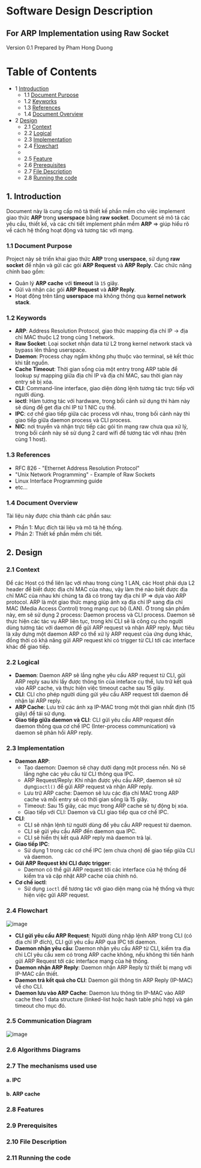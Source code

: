 # Software Design Description
## For ARP Implementation using Raw Socket

Version 0.1
Prepared by Pham Hong Duong  
 
Table of Contents
=================
* 1 [Introduction](#1-introduction)
  * 1.1 [Document Purpose](#11-document-purpose)
  * 1.2 [Keyworks](#12-keyworks)
  * 1.3 [References](#13-references)
  * 1.4 [Document Overview](#14-document-overview)
* 2 [Design](#2-overall-description)
    * 2.1 [Context](#21-context)
    * 2.2 [Logical](#22-logical)
    * 2.3 [Implementation](#23-implementation)
    * 2.4 [Flowchart](#24-flowchart)
    * 
    * 2.5 [Feature](#25-feature)
    * 2.6 [Prerequisites](#26-prerequisites)
    * 2.7 [File Description](#27-file-description)
    * 2.8 [Running the code](#28-running-the-codecode)

## 1. Introduction
Document này là cung cấp mô tả thiết kế phần mềm cho việc implement giao thức **ARP** trong **userspace** bằng **raw socket**. Document sẽ mô tả các yêu cầu, thiết kế, và các chi tiết implement phần mềm **ARP** => giúp hiểu rõ về cách hệ thống hoạt động và tương tác với mạng.
### 1.1 Document Purpose
Project này sẽ triển khai giao thức **ARP** trong **userspace**, sử dụng **raw socket** để nhận và gửi các gói **ARP Request** và **ARP Reply**. Các chức năng chính bao gồm:
- Quản lý **ARP cache** với **timeout** là `15` giây.
- Gửi và nhận các gói **ARP Request** và **ARP Reply**.
- Hoạt động trên tầng **userspace** mà không thông qua **kernel network stack**.
### 1.2 Keywords
- **ARP**: Address Resolution Protocol, giao thức mapping địa chỉ IP -> địa chỉ MAC thuộc L2 trong cùng 1 network.
- **Raw Socket**: Loại socket nhận data từ L2 trong kernel network stack và bypass lên thẳng userspace.
- **Daemon**: Process chạy ngầm không phụ thuộc vào terminal, sẽ kết thúc khi tắt nguồn.
- **Cache Timeout**: Thời gian sống của một entry trong ARP table để lookup sự mapping giữa địa chỉ IP và địa chỉ MAC, sau thời gian này entry sẽ bị xóa.
- **CLI**: Command-line interface, giao diện dòng lệnh tương tác trực tiếp với người dùng.
- **ioctl**: Hàm tương tác với hardware, trong bối cảnh sử dụng  thì hàm này sẽ dùng để get địa chỉ IP từ 1 NIC cụ thể.
- **IPC**: cơ chế giao tiếp giữa các process với nhau, trong bối cảnh này thì giao tiếp giữa daemon process và CLI process.
- **NIC**: nơi truyền và nhận trực tiếp các gói tin mạng raw chưa qua xử lý, trong bối cảnh này sẽ sử dụng 2 card wifi để tương tác với nhau (trên cùng 1 host).
### 1.3 References
- RFC 826 - "Ethernet Address Resolution Protocol"
- "Unix Network Programming" - Example of Raw Sockets
- Linux Interface Programming guide
- etc... 
### 1.4 Document Overview
Tài liệu này được chia thành các phần sau:
- Phần 1: Mục đích tài liệu và mô tả hệ thống.
- Phần 2: Thiết kế phần mềm chi tiết.
## 2. Design
### 2.1 Context
Để các Host có thể liên lạc với nhau trong cùng 1 LAN, các Host phải dựa L2 header để biết được địa chỉ MAC của nhau, vậy làm thé nào biết được địa chỉ MAC của nhau khi chúng ta đã có trong tay địa chỉ IP => dựa vào ARP protocol. ARP là một giao thức mạng giúp ánh xạ địa chỉ IP sang địa chỉ MAC (Media Access Control) trong mạng cục bộ (LAN). Ở trong sản phầm này, em sẽ sử dụng 2 process: Daemon process và CLI process. Daemon sẽ thực hiện các tác vụ ARP liên tục, trong khi CLI sẽ là công cụ cho người dùng tương tác với daemon để gửi ARP request và nhận ARP reply. Mục tiêu là xây dựng một daemon ARP có thể xử lý ARP request của ứng dụng khác, đồng thời có khả năng gửi ARP request khi có trigger từ CLI tới các interface khác để giao tiếp.
### 2.2 Logical
- **Daemon**: Daemon ARP sẽ lắng nghe yêu cầu ARP request từ CLI, gửi ARP reply sau khi lấy được thông tin của inteface cụ thể, lưu trữ kết quả vào ARP cache, và thực hiện việc timeout cache sau 15 giây.
- **CLI**: CLI cho phép người dùng gửi yêu cầu ARP request tới daemon để nhận lại ARP reply.
- **ARP Cache**: Lưu trữ các ánh xạ IP-MAC trong một thời gian nhất định (15 giây) để tái sử dụng.
- **Giao tiếp giữa daemon và CLI**: CLI gửi yêu cầu ARP request đến daemon thông qua cơ chế IPC (Inter-process communication) và daemon sẽ phản hồi ARP reply.
### 2.3 Implementation
- **Daemon ARP**:
  + Tạo daemon: Daemon sẽ chạy dưới dạng một process nền. Nó sẽ lắng nghe các yêu cầu từ CLI thông qua IPC.
  + ARP Request/Reply: Khi nhận được yêu cầu ARP, daemon sẽ sử dụng`ioctl()` để gửi ARP request và nhận ARP reply.
  + Lưu trữ ARP cache: Daemon sẽ lưu các địa chỉ MAC trong ARP cache và mỗi entry sẽ có thời gian sống là 15 giây.
  + Timeout: Sau 15 giây, các mục trong ARP cache sẽ tự động bị xóa.
  + Giao tiếp với CLI: Daemon và CLI giao tiếp qua cơ chế IPC.
- **CLI**:
  + CLI sẽ nhận lệnh từ người dùng để yêu cầu ARP request từ daemon.
  + CLI sẽ gửi yêu cầu ARP đến daemon qua IPC.
  + CLI sẽ hiển thị kết quả ARP reply mà daemon trả lại.
- **Giao tiếp IPC**:
  + Sử dụng 1 trong các cơ chế IPC (em chưa chọn) để giao tiếp giữa CLI và daemon.
- **Gửi ARP Request khi CLI được trigger**:
  + Daemon có thể gửi ARP request tới các interface của hệ thống để kiểm tra và cập nhật ARP cache của chính nó.
- **Cơ chế ioctl**:
  + Sử dụng `ioctl` để tương tác với giao diện mạng của hệ thống và thực hiện việc gửi ARP request.
### 2.4 Flowchart

![image](https://github.com/user-attachments/assets/de17fca0-b4f2-4f57-98fe-48356cee1c4e)


- **CLI gửi yêu cầu ARP Request**: Người dùng nhập lệnh ARP trong CLI (có địa chỉ IP đích), CLI gửi yêu cầu ARP qua IPC tới daemon.
- **Daemon nhận yêu cầu**: Daemon nhận yêu cầu ARP từ CLI, kiểm tra địa chỉ LCI yêu cầu xem có trong ARP cache không, nếu không thì tiến hành gửi ARP Request tới các interface mạng của hệ thống.
- **Daemon nhận ARP Reply**: Daemon nhận ARP Reply từ thiết bị mạng với IP-MAC cần thiết.
- **Daemon trả kết quả cho CLI**: Daemon gửi thông tin ARP Reply (IP-MAC) về cho CLI.
- **Daemon lưu vào ARP Cache**: Daemon lưu thông tin IP-MAC vào ARP cache theo 1 data structure (linked-list hoặc hash table phù hợp) và gán timeout cho mục đó.
### 2.5 Communication Diagram

![image](https://github.com/user-attachments/assets/53fa10a7-fa45-43e0-b8b7-344429a942cd)

### 2.6 Algorithms Diagrams



### 2.7 The mechanisms used use
#### a. IPC

#### b. ARP cache

### 2.8 Features
### 2.9 Prerequisites
### 2.10 File Description
### 2.11 Running the code

